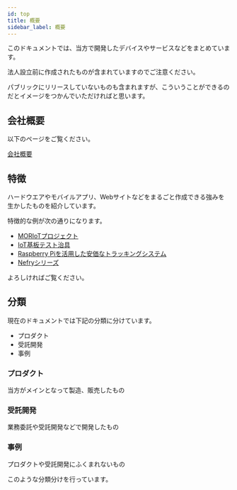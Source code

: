 ```yaml
---
id: top
title: 概要
sidebar_label: 概要
---
```


このドキュメントでは、当方で開発したデバイスやサービスなどをまとめています。

法人設立前に作成されたものが含まれていますのでご注意ください。

パブリックにリリースしていないものも含まれますが、こういうことができるのだとイメージをつかんでいただければと思います。

## 会社概要

以下のページをご覧ください。

[会社概要](/about)

## 特徴

ハードウエアやモバイルアプリ、Webサイトなどをまるごと作成できる強みを生かしたものを紹介しています。

特徴的な例が次の通りになります。

- [MORIoTプロジェクト](/docs/moriot)
- [IoT基板テスト治具](/docs/iot_checker)
- [Raspberry Piを活用した安価なトラッキングシステム](/docs/pi_tracking)
- [Nefryシリーズ](/docs/nefry)

よろしければご覧ください。

## 分類

現在のドキュメントでは下記の分類に分けています。

- プロダクト
- 受託開発
- 事例

### プロダクト

当方がメインとなって製造、販売したもの

### 受託開発

業務委託や受託開発などで開発したもの

### 事例

プロダクトや受託開発にふくまれないもの

このような分類分けを行っています。
